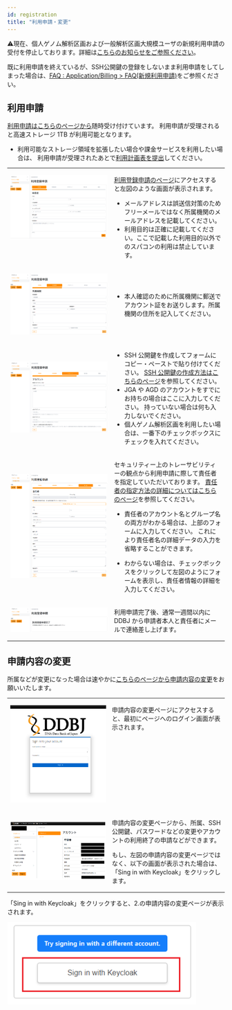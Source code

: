 ```yaml
---
id: registration
title: "利用申請・変更"
---
```


&#x26A0;現在、個人ゲノム解析区画および一般解析区画大規模ユーザの新規利用申請の受付を停止しております。詳細は<a href="https://sc.ddbj.nig.ac.jp/blog/2022-05-13-suspension-of-applications">こちらのお知らせをご参照ください</a>。

既に利用申請を終えているが、SSH公開鍵の登録をしないまま利用申請をしてしまった場合は、[<u>FAQ : Application/Billing > FAQ(新規利用申請)</u>](/faq/faq_NewUser_registration#新規利用申請の際利用登録申請フォームにssh公開鍵を入力しないまま利用申請をしてしまいました既に利用申請を終えていますがssh公開鍵の登録をしないまま利用申請をしてしまった状態ですどうしたらよいでしょうか)をご参照ください。


## 利用申請

[利用申請はこちらのページから](https://sc-account.ddbj.nig.ac.jp/application/registration)随時受け付けています。
利用申請が受理されると高速ストレージ 1TB が利用可能となります。

- 利用可能なストレージ領域を拡張したい場合や課金サービスを利用したい場合は、
  利用申請が受理されたあとで[利用計画表を提出](/application/resource_extension)してください。


<table>
<tr>
<td width="400" valign="top">

![](Registration_JP_1.png)

</td>
<td width="400" valign="top">

[利用登録申請のページ](https://sc-account.ddbj.nig.ac.jp/application/registration)にアクセスすると左図のような画面が表示されます。

- メールアドレスは誤送信対策のためフリーメールではなく所属機関のメールアドレスを記載してください。
- 利用目的は正確に記載してください。ここで記載した利用目的以外でのスパコンの利用は禁止しています。



</td>
</tr>


<tr>
<td>

![](Registration_JP_2.png)

</td>
<td>

- 本人確認のために所属機関に郵送でアカウント証をお送りします。所属機関の住所を記入してください。

</td>
</tr>

<tr>
<td>

![](Registration_JP_3.png)

</td>
<td>

- SSH 公開鍵を作成してフォームにコピー・ペーストで貼り付けてください。
[SSH 公開鍵の作成方法はこちらのページ](/application/ssh_keys)を参照してください。
- JGA や AGD のアカウントをすでにお持ちの場合はここに入力してください。
持っていない場合は何も入力しないでください。
- 個人ゲノム解析区画を利用したい場合は、一番下のチェックボックスにチェックを入れてください。

</td>
</tr>

<tr>
<td>

![](Registration_JP_4.png)

</td>
<td>

セキュリティー上のトレーサビリティーの観点から利用申請に際して責任者を指定していただいております。
[責任者の指定方法の詳細についてはこちらのページ](/application/#責任者について)を参照してください。

- 責任者のアカウント名とグループ名の両方がわかる場合は、上部のフォームに入力してください。
これにより責任者名の詳細データの入力を省略することができます。

- わからない場合は、チェックボックスをクリックして左図のようにフォームを表示し、責任者情報の詳細を入力してください。

</td>
</tr>



<tr>
<td>

![](Registration_JP_5.png)

</td>
<td>
利用申請完了後、通常一週間以内に DDBJ から申請者本人と責任者にメールで連絡差し上げます。
</td>
</tr>

</table>




## 申請内容の変更


所属などが変更になった場合は速やかに[こちらのページから申請内容の変更](https://sc-account.ddbj.nig.ac.jp/login)をお願いいたします。


<table>
<tr>
<td width="400" valign="top">

![](Change_login.png)

</td>
<td width="400" valign="top">

申請内容の変更ページにアクセスすると、最初にページへのログイン画面が表示されます。

</td>
</tr>


<tr>
<td>

![](Change_App_JP.png)

</td>
<td>

申請内容の変更ページから、所属、SSH 公開鍵、パスワードなどの変更やアカウントの利用終了の申請などができます。


もし、左図の申請内容の変更ページではなく、以下の画面が表示された場合は、「Sing in with Keycloak」をクリックします。


</td>
</tr>
</table>

「Sing in with Keycloak」をクリックすると、2.の申請内容の変更ページが表示されます。


![](Keycload.png)


